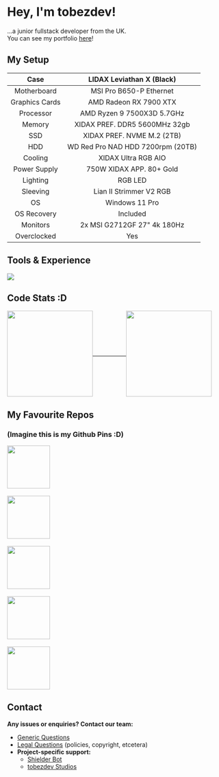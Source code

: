 # Hey, I'm tobezdev!
...a junior fullstack developer from the UK.<br>
You can see my portfolio [here](https://tobez.dev/)!<br>


## My Setup
|      Case      |     LIDAX Leviathan X (Black)     |
|:--------------:|:---------------------------------:|
|   Motherboard  |      MSI Pro B650-P Ethernet      |
| Graphics Cards |       AMD Radeon RX 7900 XTX      |
|    Processor   |     AMD Ryzen 9 7500X3D 5.7GHz    |
|     Memory     |   XIDAX PREF. DDR5 5600MHz 32gb   |
|       SSD      |     XIDAX PREF. NVME M.2 (2TB)    |
|       HDD      | WD Red Pro NAD HDD 7200rpm (20TB) |
|     Cooling    |        XIDAX Ultra RGB AIO        |
|  Power Supply  |      750W XIDAX APP. 80+ Gold     |
|    Lighting    |              RGB LED              |
|    Sleeving    |      Lian II Strimmer V2 RGB      |
|       OS       |           Windows 11 Pro          |
|   OS Recovery  |              Included             |
|    Monitors    |    2x MSI G2712GF 27" 4k 180Hz    |
|   Overclocked  |                Yes                |


## Tools & Experience
<a align="center" href="https://tobez.dev/" target="_blank">
    <img src="https://skillicons.dev/icons?i=anaconda,androidstudio,apple,arduino,astro,atom,aws,azure,bash,blender,bun,cloudflare,css,debian,discord,bots,discordjs,eclipse,fastapi,figma,firebase,flask,gcp,git,github,githubactions,gmail,go,godot,html,htmx,idea,java,js,linkedin,linux,md,mongodb,mysql,netlify,nextjs,nginx,npm,php,pnpm,powershell,pycharm,py,raspberrypi,react,regex,replit,sqlite,stackoverflow,sublime,swift,tailwind,tensorflow,twitter,ts,ubuntu,unity,unreal,vercel,vscode,windows&theme=dark&perline=22" />
</a>


## Code Stats :D
<a href="https://tobez.dev/" align="center">
  <img height=200 align="center" src="https://github-readme-stats.vercel.app/api?username=tobezdev&theme=transparent" />
  &emsp;&emsp;&emsp;&emsp;&emsp;
  <img height=200 align="center" src="https://github-readme-stats.vercel.app/api/top-langs/?username=tobezdev&theme=transparent" />
</a>

## My Favourite Repos
### (Imagine this is my Github Pins :D)

<p align="left">
  <a href="https://github.com/discord/discord-api-docs" target="_blank">
    <img height=100 align="center" src="https://github-readme-stats.vercel.app/api/pin/?username=discord&repo=discord-api-docs&theme=transparent" />
  </a>
  <br>
  <br>
  <a href="https://github.com/is-a-dev/register" target="_blank">
    <img height=100 align="center" src="https://github-readme-stats.vercel.app/api/pin/?username=is-a-dev&repo=register&theme=transparent" />
  </a>
  <br>
  <br>
  <a href="https://github.com/tobezdev/WARP-1.1.1.1" target="_blank">
    <img height=100 align="center" src="https://github-readme-stats.vercel.app/api/pin/?username=tobezdev&repo=warp-1111&theme=transparent" />
  </a>
  <br>
  <br>
  <a href="https://github.com/tobezdev/python-preferred" target="_blank">
    <img height=100 align="center" src="https://github-readme-stats.vercel.app/api/pin/?username=tobezdev&repo=python-preferred&theme=transparent" />
  <br>
  <br>
  <a href="https://github.com/shielderbot-org/shielderbot.org", target="_blank">
    <img height=100 align="center" src="https://github-readme-stats.vercel.app/api/pin/?username=shielderbot-org&repo=shielderbot.org&theme=transparent" />
  </a>
</p>


## Contact
**Any issues or enquiries? Contact our team:**
* [Generic Questions](mailto:contact@tobez.dev)
* [Legal Questions](mailto:legal@tobez.dev) (policies, copyright, etcetera)
* **Project-specific support:**
    - [Shielder Bot](mailto:support@shielderbot.org)
    - [tobezdev Studios](mailto:contact@studios.tobez.dev)